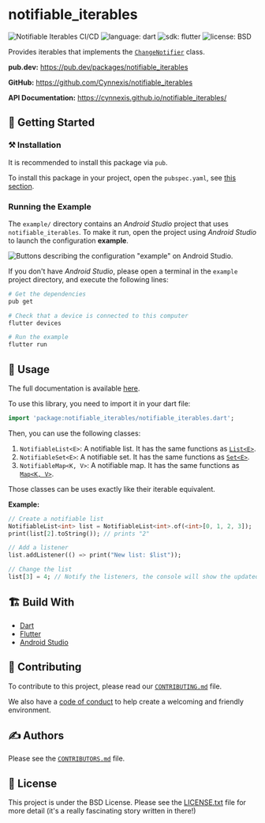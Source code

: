# notifiable_iterables

![Notifiable Iterables CI/CD](https://github.com/Cynnexis/notifiable_iterables/workflows/Notifiable%20Iterables%20CI/CD/badge.svg) ![language: dart](https://img.shields.io/badge/lang-dart-03599C) ![sdk: flutter](https://img.shields.io/badge/sdk-flutter-45D1FD.svg) ![license: BSD](https://img.shields.io/badge/license-BSD-blue.svg)

Provides iterables that implements the [`ChangeNotifier`](https://api.flutter.dev/flutter/foundation/ChangeNotifier-class.html) class.

**pub.dev:** https://pub.dev/packages/notifiable_iterables

**GitHub:** https://github.com/Cynnexis/notifiable_iterables

**API Documentation:** https://cynnexis.github.io/notifiable_iterables/

## :electric_plug: Getting Started

### :hammer_and_pick: Installation

It is recommended to install this package via `pub`.

To install this package in your project, open the `pubspec.yaml`, see [this section](https://pub.dev/packages/notifiable_iterables/install).

### Running the Example

The `example/` directory contains an *Android Studio* project that uses `notifiable_iterables`.
To make it run, open the project using *Android Studio* to launch the configuration **example**.

![Buttons describing the configuration "example" on Android Studio.](https://i.imgur.com/9et70cR.png)

If you don't have *Android Studio*, please open a terminal in the `example` project directory, and execute the following lines:

```bash
# Get the dependencies
pub get

# Check that a device is connected to this computer
flutter devices

# Run the example
flutter run
```

## :dart: Usage

The full documentation is available [here](https://pub.dev/documentation/notifiable_iterables/latest/).

To use this library, you need to import it in your dart file:

```dart
import 'package:notifiable_iterables/notifiable_iterables.dart';
```

Then, you can use the following classes:

1. `NotifiableList<E>`: A notifiable list. It has the same functions as [`List<E>`](https://api.flutter.dev/flutter/dart-core/List-class.html).
2. `NotifiableSet<E>`: A notifiable set. It has the same functions as [`Set<E>`](https://api.flutter.dev/flutter/dart-core/Set-class.html).
3. `NotifiableMap<K, V>`: A notifiable map. It has the same functions as [`Map<K, V>`](https://api.flutter.dev/flutter/dart-core/Map-class.html).

Those classes can be uses exactly like their iterable equivalent.

**Example:**

```dart
// Create a notifiable list
NotifiableList<int> list = NotifiableList<int>.of(<int>[0, 1, 2, 3]);
print(list[2].toString()); // prints "2"

// Add a listener
list.addListener(() => print("New list: $list"));

// Change the list
list[3] = 4; // Notify the listeners, the console will show the updated list
```

## :building_construction: Build With

* [Dart](https://dart.dev/)
* [Flutter](https://flutter.dev/)
* [Android Studio](https://developer.android.com/studio)

## :handshake: Contributing

To contribute to this project, please read our [`CONTRIBUTING.md`][contributing] file.

We also have a [code of conduct][code-of-conduct] to help create a welcoming and friendly
environment.

## :writing_hand: Authors

Please see the [`CONTRIBUTORS.md`][contributors] file.

## :page_facing_up: License

This project is under the BSD License. Please see the [LICENSE.txt][license] file for more detail
(it's a really fascinating story written in there!)

[contributing]: CONTRIBUTING.md
[contributors]: CONTRIBUTORS.md
[code-of-conduct]: CODE_OF_CONDUCT.md
[license]: LICENSE